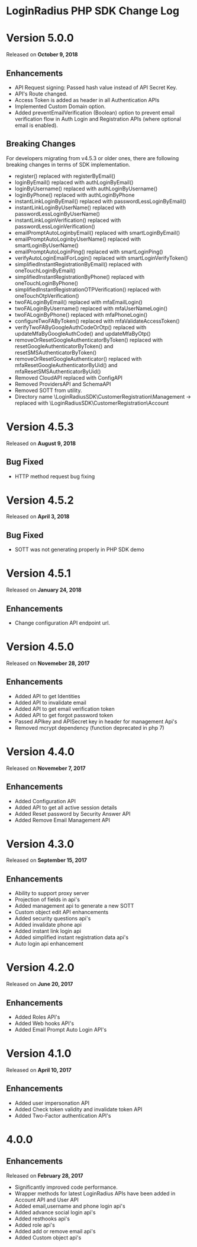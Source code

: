 # LoginRadius PHP SDK Change Log

# Version 5.0.0
Released on **October 9, 2018**
## Enhancements
  -  API Request signing: Passed hash value instead of API Secret Key.
  -  API's Route changed.
  -  Access Token is added as header in all Authentication APIs
  -  Implemented Custom Domain option.
  -  Added preventEmailVerification (Boolean) option to prevent email verification flow in Auth Login and Registration APIs (where optional email is enabled). 

## Breaking Changes
  For developers migrating from v4.5.3 or older ones, there are following breaking changes in terms of SDK implementation. 
   -  register()  replaced with registerByEmail()
   -  loginByEmail() replaced with authLoginByEmail()
   -  loginByUsername() replaced with authLoginByUsername()
   -  loginByPhone() replaced with authLoginByPhone
   -  instantLinkLoginByEmail() replaced with  passwordLessLoginByEmail()
   -  instantLinkLoginByUserName() replaced with  passwordLessLoginByUserName()
   -  instantLinkLoginVerification() replaced with  passwordLessLoginVerification()
   -  emailPromptAutoLoginbyEmail() replaced with  smartLoginByEmail()
   -  emailPromptAutoLoginbyUserName() replaced with  smartLoginByUserName() 
   -  emailPromptAutoLoginPing() replaced with  smartLoginPing()
   -  verifyAutoLoginEmailForLogin() replaced with  smartLoginVerifyToken() 
   -  simplifiedInstantRegistrationByEmail() replaced with  oneTouchLoginByEmail()
   -  simplifiedInstantRegistrationByPhone() replaced with   oneTouchLoginByPhone() 
   - simplifiedInstantRegistrationOTPVerification() replaced with  oneTouchOtpVerification()
   - twoFALoginByEmail()  replaced with  mfaEmailLogin()
   - twoFALoginByUsername()  replaced with  mfaUserNameLogin()
   - twoFALoginByPhone() replaced with  mfaPhoneLogin()
   - configureTwoFAByToken()  replaced with  mfaValidateAccessToken()
   - verifyTwoFAByGoogleAuthCodeOrOtp()  replaced with  updateMfaByGoogleAuthCode() and  updateMfaByOtp()
   - removeOrResetGoogleAuthenticatorByToken()  replaced with  resetGoogleAuthenticatorByToken() and  resetSMSAuthenticatorByToken()  
   - removeOrResetGoogleAuthenticator()  replaced with  mfaResetGoogleAuthenticatorByUid() and  mfaResetSMSAuthenticatorByUid() 
   - Removed CloudAPI  replaced with ConfigAPI
   - Removed ProvidersAPI and SchemaAPI
   - Removed SOTT from utility.
   - Directory name \LoginRadiusSDK\CustomerRegistration\Management -> replaced with \LoginRadiusSDK\CustomerRegistration\Account

# Version 4.5.3
Released on **August 9, 2018**
## Bug Fixed
  -  HTTP method request bug fixing

# Version 4.5.2
Released on **April 3, 2018**
## Bug Fixed
  -  SOTT was not generating properly in PHP SDK demo

# Version 4.5.1
Released on **January 24, 2018**
## Enhancements
  - Change configuration API endpoint url. 

# Version 4.5.0
Released on **Novemeber 28, 2017**
## Enhancements
  - Added API to get Identities
  - Added API to invalidate email
  - Added API to get email verification token
  - Added API to get forgot password token  
  - Passed APIkey and APISecret key in header for management Api's
  - Removed mcrypt dependency (function deprecated in php 7)


# Version 4.4.0 
Released on **Novemeber 7, 2017**
## Enhancements
  - Added Configuration API
  - Added API to get all active session details  
  - Added Reset password by Security Answer API
  - Added Remove Email Management API
  
# Version 4.3.0 
Released on **September 15, 2017**
## Enhancements
  - Ability to support proxy server
  - Projection of fields in api's
  - Added management api to generate a new SOTT
  - Custom object edit API enhancements
  - Added security questions api's
  - Added invalidate phone api
  - Added instant link login api
  - Added simplified instant registration data api's
  - Auto login api enhancement

# Version 4.2.0 
Released on **June 20, 2017**
## Enhancements
  - Added Roles API's
  - Added Web hooks API's
  - Added Email Prompt Auto Login API's

# Version 4.1.0 
Released on **April 10, 2017**
## Enhancements
  - Added user impersonation API
  - Added Check token validity and invalidate token API
  - Added Two-Factor authentication API's

# 4.0.0
## Enhancements
Released on **February 28, 2017**
  - Significantly improved code performance.
  - Wrapper methods for latest LoginRadius APIs have been added in Account API and User API
  - Added email,username and phone login api's
  - Added advance social login api's
  - Added resthooks api's
  - Added role api's
  - Added add or remove email api's
  - Added Custom object api's
 


 
